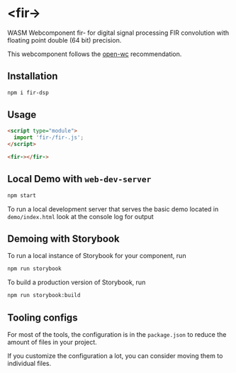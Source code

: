 # \<fir->

WASM Webcomponent fir- for digital signal processing FIR convolution with floating point double (64 bit) precision.

This webcomponent follows the [open-wc](https://github.com/open-wc/open-wc) recommendation.

## Installation
```bash
npm i fir-dsp
```

## Usage
```html
<script type="module">
  import 'fir-/fir-.js';
</script>

<fir-></fir->
```

## Local Demo with `web-dev-server`
```bash
npm start
```
To run a local development server that serves the basic demo located in `demo/index.html`
look at the console log for output

## Demoing with Storybook
To run a local instance of Storybook for your component, run
```bash
npm run storybook
```

To build a production version of Storybook, run
```bash
npm run storybook:build
```


## Tooling configs

For most of the tools, the configuration is in the `package.json` to reduce the amount of files in your project.

If you customize the configuration a lot, you can consider moving them to individual files.
